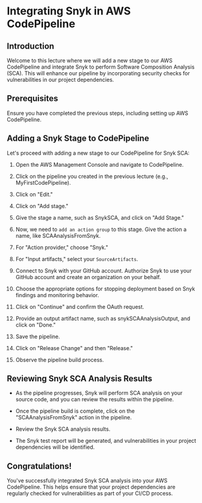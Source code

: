 # Integrating Snyk in AWS CodePipeline
## Introduction
Welcome to this lecture where we will add a new stage to our AWS CodePipeline and integrate Snyk to perform Software Composition Analysis (SCA). This will enhance our pipeline by incorporating security checks for vulnerabilities in our project dependencies.

## Prerequisites
Ensure you have completed the previous steps, including setting up AWS CodePipeline.

## Adding a Snyk Stage to CodePipeline
Let's proceed with adding a new stage to our CodePipeline for Snyk SCA:

1. Open the AWS Management Console and navigate to CodePipeline.

2. Click on the pipeline you created in the previous lecture (e.g., MyFirstCodePipeline).

3. Click on "Edit."

4. Click on "Add stage."

5. Give the stage a name, such as SnykSCA, and click on "Add Stage."

6. Now, we need to `add an action group` to this stage. Give the action a name, like SCAAnalysisFromSnyk.

7. For "Action provider," choose "Snyk."

8. For "Input artifacts," select your `SourceArtifacts`.

9. Connect to Snyk with your GitHub account. Authorize Snyk to use your GitHub account and create an organization on your behalf.

10. Choose the appropriate options for stopping deployment based on Snyk findings and monitoring behavior.

11. Click on "Continue" and confirm the OAuth request.

12. Provide an output artifact name, such as snykSCAAnalysisOutput, and click on "Done."

13. Save the pipeline.

14. Click on "Release Change" and then "Release."

15. Observe the pipeline build process.

## Reviewing Snyk SCA Analysis Results
- As the pipeline progresses, Snyk will perform SCA analysis on your source code, and you can review the results within the pipeline.

- Once the pipeline build is complete, click on the "SCAAnalysisFromSnyk" action in the pipeline.

- Review the Snyk SCA analysis results.

- The Snyk test report will be generated, and vulnerabilities in your project dependencies will be identified.

## Congratulations! 
You've successfully integrated Snyk SCA analysis into your AWS CodePipeline. This helps ensure that your project dependencies are regularly checked for vulnerabilities as part of your CI/CD process.








